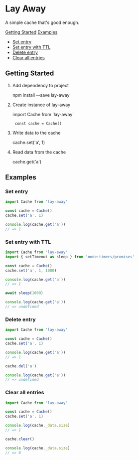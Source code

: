 Lay Away
========

A simple cache that's good enough.

[Getting Started](#getting-started)
[Examples](#examples)
- [Set entry](#set-entry)
- [Set entry with TTL](#set-entry-with-ttl)
- [Delete entry](#delete-entry)
- [Clear all entries](#clear-all-entries)


Getting Started
---------------

1. Add dependency to project

    npm install --save lay-away

2. Create instance of lay-away

    import Cache from 'lay-away'

		const cache = Cache()

3. Write data to the cache

    cache.set('a', 1)

4. Read data from the cache

    cache.get('a')


Examples
--------

### Set entry

```js
import Cache from 'lay-away'

const cache = Cache()
cache.set('a', 1)

console.log(cache.get('a'))
// => 1
```

### Set entry with TTL

```js
import Cache from 'lay-away'
import { setTimeout as sleep } from 'node:timers/promises'

const cache = Cache()
cache.set('a', 1, 1000)

console.log(cache.get('a'))
// => 1

await sleep(1000)

console.log(cache.get('a'))
// => undefined
```

### Delete entry

```js
import Cache from 'lay-away'

const cache = Cache()
cache.set('a', 1)

console.log(cache.get('a'))
// => 1

cache.del('a')

console.log(cache.get('a'))
// => undefined
```

### Clear all entries

```js
import Cache from 'lay-away'

const cache = Cache()
cache.set('a', 1)

console.log(cache._data.size)
// => 1

cache.clear()

console.log(cache._data.size)
// => 0
```
